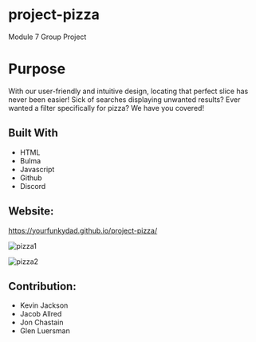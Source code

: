 # project-pizza
Module 7 Group Project

# Purpose
With our user-friendly and intuitive design, locating that perfect slice has never been easier! Sick of searches displaying unwanted results? Ever wanted a filter specifically for pizza? 
We have you covered!


## Built With
* HTML
* Bulma 
* Javascript
* Github
* Discord


## Website:
https://yourfunkydad.github.io/project-pizza/

![pizza1](https://user-images.githubusercontent.com/91103314/146656418-8aaa3253-0932-4fdf-b935-1ea4088d3e54.PNG)

![pizza2](https://user-images.githubusercontent.com/91103314/146656451-0be01eb8-4196-4add-8839-d7f77a3b879f.PNG)



## Contribution:
* Kevin Jackson
* Jacob Allred
* Jon Chastain
* Glen Luersman
